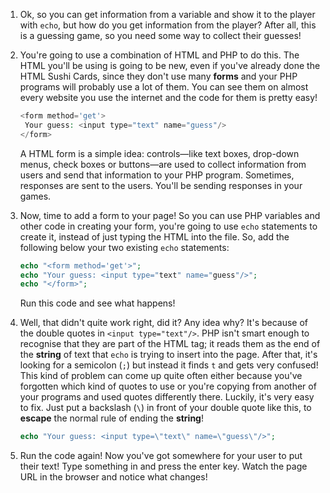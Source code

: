 1. Ok, so you can get information from a variable and show it to the player with `echo`, but how do you get information from the player? After all, this is a guessing game, so you need some way to collect their guesses!

2. You're going to use a combination of HTML and PHP to do this. The HTML you'll be using is going to be new, even if you've already done the HTML Sushi Cards, since they don't use many **forms** and your PHP programs will probably use a lot of them. You can see them on almost every website you use the internet and the code for them is pretty easy!

   ```php
   <form method='get'>
    Your guess: <input type="text" name="guess"/>
   </form>
   ```

   A HTML form is a simple idea: controls—like text boxes, drop-down menus, check boxes or buttons—are used to collect information from users and send that information to your PHP program. Sometimes, responses are sent to the users. You'll be sending responses in your games.

3. Now, time to add a form to your page! So you can use PHP variables and other code in creating your form, you're going to use `echo` statements to create it, instead of just typing the HTML into the file. So, add the following below your two existing `echo` statements:
   ```php
   echo "<form method='get'>";
   echo "Your guess: <input type="text" name="guess"/>";
   echo "</form>";
   ```

   Run this code and see what happens!
4. Well, that didn't quite work right, did it? Any idea why? It's because of the double quotes in `<input type="text"/>`. PHP isn't smart enough to recognise that they are part of the HTML tag; it reads them as the end of the **string** of text that `echo` is trying to insert into the page. After that, it's looking for a semicolon \(`;`\) but instead it finds `t` and gets very confused! This kind of problem can come up quite often either because you've forgotten which kind of quotes to use or you're copying from another of your programs and used quotes differently there. Luckily, it's very easy to fix. Just put a backslash \(`\`\) in front of your double quote like this, to **escape** the normal rule of ending the **string**!
   ```php
   echo "Your guess: <input type=\"text\" name=\"guess\"/>";
   ```
5. Run the code again! Now you've got somewhere for your user to put their text! Type something in and press the enter key. Watch the page URL in the browser and notice what changes!



